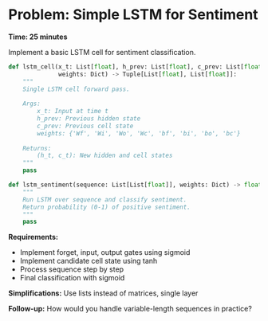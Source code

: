 # Problem: Simple LSTM for Sentiment

**Time: 25 minutes**

Implement a basic LSTM cell for sentiment classification.

```python
def lstm_cell(x_t: List[float], h_prev: List[float], c_prev: List[float],
              weights: Dict) -> Tuple[List[float], List[float]]:
    """
    Single LSTM cell forward pass.
    
    Args:
        x_t: Input at time t
        h_prev: Previous hidden state  
        c_prev: Previous cell state
        weights: {'Wf', 'Wi', 'Wo', 'Wc', 'bf', 'bi', 'bo', 'bc'}
        
    Returns:
        (h_t, c_t): New hidden and cell states
    """
    pass

def lstm_sentiment(sequence: List[List[float]], weights: Dict) -> float:
    """
    Run LSTM over sequence and classify sentiment.
    Return probability (0-1) of positive sentiment.
    """
    pass
```

**Requirements:**
- Implement forget, input, output gates using sigmoid
- Implement candidate cell state using tanh
- Process sequence step by step
- Final classification with sigmoid

**Simplifications:** Use lists instead of matrices, single layer

**Follow-up:** How would you handle variable-length sequences in practice?